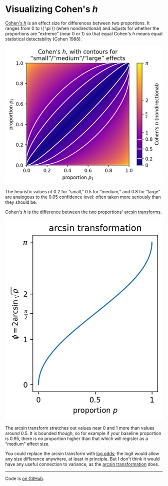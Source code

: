 # Visualizing Cohen's _h_

[Cohen's _h_][] is an effect size for differences between two
proportions. It ranges from 0 to \\( \pi \\) (when nondirectional) and
adjusts for whether the proportions are “extreme” (near 0 or 1) so
that equal Cohen's _h_ means equal statistical detectability (Cohen
1988).

[Cohen's _h_]: https://en.wikipedia.org/wiki/Cohen%27s_h


![Cohen's h](cohens_h.png)


The heuristic values of 0.2 for “small,” 0.5 for “medium,” and 0.8 for
“large” are analogous to the 0.05 confidence level: often taken more
seriously than they should be.


Cohen's _h_ is the difference between the two proportions'
[arcsin transforms][].

[arcsin transforms]: https://en.wikipedia.org/wiki/Binomial_proportion_confidence_interval#Arcsine_transformation


![arcsin transformation](arcsin_transform.png)


The arcsin transform stretches out values near 0 and 1 more than
values around 0.5. It is bounded though, so for example if your
baseline proportion is 0.95, there is no proportion higher than that
which will register as a “medium” effect size.

You could replace the arcsin transform with [log odds][]; the logit
would allow any size difference anywhere, at least in principle. But I
don't think it would have any useful connection to variance, as the
[arcsin transformation][] does.

[log odds]: https://en.wikipedia.org/wiki/Logit
[arcsin transformation]: https://en.wikipedia.org/wiki/Binomial_proportion_confidence_interval#Arcsine_transformation


---

Code is [on GitHub][].

[on GitHub]: https://github.com/ajschumacher/cohens_h
